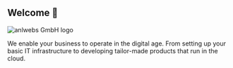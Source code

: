 ## Welcome 👋

![anlwebs GmbH logo](https://anlwebs.com/img/hero_logo.png)

We enable your business to operate in the digital age. From setting up your basic IT infrastructure to developing tailor-made products that run in the cloud.
